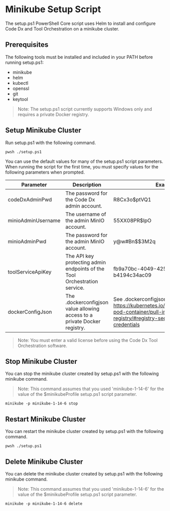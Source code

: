 
# Minikube Setup Script

The setup.ps1 PowerShell Core script uses Helm to install and configure Code Dx and Tool Orchestration on a minikube cluster.

## Prerequisites

The following tools must be installed and included in your PATH before running setup.ps1:

- minikube
- helm
- kubectl
- openssl
- git
- keytool

>Note: The setup.ps1 script currently supports Windows only and requires a private Docker registry.

## Setup Minikube Cluster

Run setup.ps1 with the following command.

```
pwsh ./setup.ps1
```

You can use the default values for many of the setup.ps1 script parameters. When running the script for the first time, you must specify values for the following parameters when prompted.

| Parameter | Description | Example |
|---|---|---|
| codeDxAdminPwd | The password for the Code Dx admin account. | R8Cx3o$ptVQ1 |
| minioAdminUsername | The username of the admin MinIO account. | 55XX08PR$lpO |
| minioAdminPwd | The password for the admin MinIO account. | y@w#Bn$$3M2q |
| toolServiceApiKey | The API key protecting admin endpoints of the Tool Orchestration service. | fb9a70bc-4049-4250-a676-b4194c34ac09 |
| dockerConfigJson | The .dockerconfigjson value allowing access to a private Docker registry. | See .dockerconfigjson at https://kubernetes.io/docs/tasks/configure-pod-container/pull-image-private-registry/#registry-secret-existing-credentials |

>Note: You must enter a valid license before using the Code Dx Tool Orchestration software.

## Stop Minikube Cluster

You can stop the minikube cluster created by setup.ps1 with the following minikube command.

>Note: This command assumes that you used 'minikube-1-14-6' for the value of the $minikubeProfile setup.ps1 script parameter.

```
minikube -p minikube-1-14-6 stop
```

## Restart Minikube Cluster

You can restart the minikube cluster created by setup.ps1 with the following command.

```
pwsh ./setup.ps1
```

## Delete Minikube Cluster

You can delete the minikube cluster created by setup.ps1 with the following minikube command.

>Note: This command assumes that you used 'minikube-1-14-6' for the value of the $minikubeProfile setup.ps1 script parameter.

```
minikube -p minikube-1-14-6 delete
```
